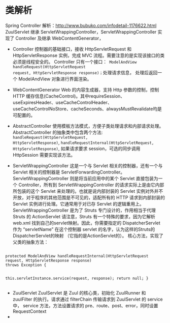 # 类解析
Spring Controller 解析：http://www.bubuko.com/infodetail-1176622.html </br>
ZuulServlet 继承 ServletWrappingController，ServletWrappingController 实现了 Controller 及继承 WebContentGenerator，

- Controller
控制器的基础接口，接收 HttpServletRequest 和 HttpServletResponse 实例，完成 MVC 流程。需要注意的是实现该接口的类必须是线程安全的。
Controller 只有一个接口：<code> ModelAndView handleRequest(HttpServletRequest request, HttpServletResponse response)；</code>处理请求信息，
处理后返回一个 ModelAndView 对象进行界面渲染。

- WebContentGenerator
Web 的内容生成器，支持 Http 参数的控制，控制 HTTP 缓存信息(CacheControl)。其中requireSession、useExpiresHeader、useCacheControlHeader、
useCacheControlNoStore、cacheSeconds、alwaysMustRevalidate均是可配置的。

- AbstractController
使用模板方法模式，方便子类处理请求和内部请求处理。AbstractController 的抽象类中包含两个方法:
 <code>handleRequest(HttpServletRequest, HttpServletResponse)</code>,
 <code>handleRequestInternal(HttpServletRequest, HttpServletResponse)</code>, 如果请求要求 session，可选的同步调用 HttpSession
 需要实现该方法。
 
- ServletWrappingController
这是一个与 Servlet 相关的控制器，还有一个与 Servlet 相关的控制器是 ServletForwardingController。ServletWrappingController 则是将当前应用中的某个 
Servlet 直接包装为一个 Controller，所有到 ServletWrappingController 的请求实际上是由它内部所包装的这个 Servlet 来处理的。也就是说内部封装的 Servlet 
实例对外并不开放，对于程序的其他范围是不可见的，适配所有的 HTTP 请求到内部封装的 Servlet 实例进行处理。它通常用于对已存 Servlet 的逻辑重用上。
ServletWrappingController 是为了 Struts 专门设计的，作用相当于代理 Struts 的 ActionServlet 请注意，Struts 有一个特殊的要求，因为它解析 web.xml 
找到自己的servlet映射。因此，你需要指定的 DispatcherServlet 作为 “servletName” 在这个控制器 servlet 的名字，认为这样的Struts的DispatcherServlet的映射 
（它指的是ActionServlet的）。
核心方法，实现了父类的抽象方法：
<code>
protected ModelAndView handleRequestInternal(HttpServletRequest request, HttpServletResponse response)
throws Exception {

this.servletInstance.service(request, response);
return null;
}   
</code> 

 - ZuulServlet
 ZuulServlet 是 Zuul 的核心类，初始化 ZuulRunner 和 zuulFilter 的执行。请求通过 filterChain 传输请求到 ZuulServlet 的 service 中，
 service 方法，方法设置请求的 pre、route、post、error，同时设置 RequestContext
 - 
 
 
 
 
 
 
 
 
 
 
 
 
 
 
 
 
 
 
 
 
 
 
 
 
 
 
 
 
 
 
 
 
 
 
 
 
 
 
 

